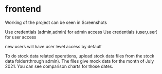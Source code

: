 # frontend
Working of the project can be seen in Screenshots

Use credentials (admin,admin) for admin access
Use credentials (user,user) for user access

new users will have user level access by default

To do stock data related operations, upload stock data files from the stock data folder(through admin).
The files give mock data for the month of July 2021.
You can see comparison charts for those dates.
